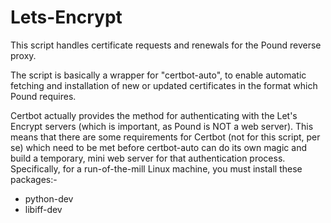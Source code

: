 # Lets-Encrypt

This script handles certificate requests and renewals for the Pound reverse proxy.

The script is basically a wrapper for "certbot-auto", to enable automatic fetching and installation of new or updated certificates in the format which Pound requires.

Certbot actually provides the method for authenticating with the Let's Encrypt servers (which is important, as Pound is NOT a web server).  This means that there are some requirements for Certbot (not for this script, per se) which need to be met before certbot-auto can do its own magic and build a temporary, mini web server for that authentication process.  Specifically, for a run-of-the-mill Linux machine, you must install these packages:-

- python-dev
- libiff-dev

